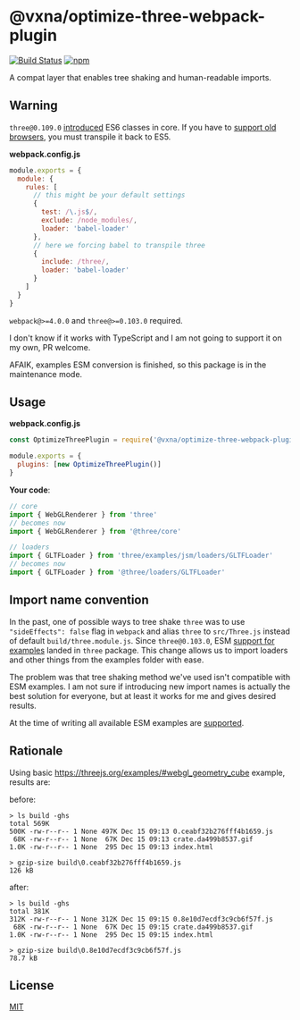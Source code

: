 # @vxna/optimize-three-webpack-plugin

[![Build Status](https://travis-ci.com/vxna/optimize-three-webpack-plugin.svg)](https://travis-ci.com/vxna/optimize-three-webpack-plugin) [![npm](https://img.shields.io/npm/v/@vxna/optimize-three-webpack-plugin.svg)](https://www.npmjs.com/package/@vxna/optimize-three-webpack-plugin)

A compat layer that enables tree shaking and human-readable imports.

## Warning

`three@0.109.0` [introduced](https://github.com/mrdoob/three.js/pull/17276) ES6 classes in core. If you have to [support old browsers](https://caniuse.com/#feat=es6-class),
you must transpile it back to ES5.

**webpack.config.js**

```js
module.exports = {
  module: {
    rules: [
      // this might be your default settings
      {
        test: /\.js$/,
        exclude: /node_modules/,
        loader: 'babel-loader'
      },
      // here we forcing babel to transpile three
      {
        include: /three/,
        loader: 'babel-loader'
      }
    ]
  }
}
```

`webpack@>=4.0.0` and `three@>=0.103.0` required.

I don't know if it works with TypeScript and I am not going to support it on my own, PR welcome.

AFAIK, examples ESM conversion is finished, so this package is in the maintenance mode.

## Usage

**webpack.config.js**

```js
const OptimizeThreePlugin = require('@vxna/optimize-three-webpack-plugin')

module.exports = {
  plugins: [new OptimizeThreePlugin()]
}
```

**Your code**:

```js
// core
import { WebGLRenderer } from 'three'
// becomes now
import { WebGLRenderer } from '@three/core'

// loaders
import { GLTFLoader } from 'three/examples/jsm/loaders/GLTFLoader'
// becomes now
import { GLTFLoader } from '@three/loaders/GLTFLoader'
```

## Import name convention

In the past, one of possible ways to tree shake `three` was to use `"sideEffects": false` flag in `webpack` and alias `three` to `src/Three.js` instead of default `build/three.module.js`. Since `three@0.103.0`, ESM [support for examples](https://threejs.org/docs/#manual/en/introduction/Import-via-modules) landed in `three` package. This change allows us to import loaders and other things from the examples folder with ease.

The problem was that tree shaking method we've used isn't compatible with ESM examples. I am not sure if introducing new import names is actually the best solution for everyone, but at least it works for me and gives desired results.

At the time of writing all available ESM examples are [supported](https://github.com/vxna/optimize-three-webpack-plugin/blob/master/src/aliases.js).

## Rationale

Using basic https://threejs.org/examples/#webgl_geometry_cube example, results are:

before:

```
> ls build -ghs
total 569K
500K -rw-r--r-- 1 None 497K Dec 15 09:13 0.ceabf32b276fff4b1659.js
 68K -rw-r--r-- 1 None  67K Dec 15 09:13 crate.da499b8537.gif
1.0K -rw-r--r-- 1 None  295 Dec 15 09:13 index.html

> gzip-size build\0.ceabf32b276fff4b1659.js
126 kB
```

after:

```
> ls build -ghs
total 381K
312K -rw-r--r-- 1 None 312K Dec 15 09:15 0.8e10d7ecdf3c9cb6f57f.js
 68K -rw-r--r-- 1 None  67K Dec 15 09:15 crate.da499b8537.gif
1.0K -rw-r--r-- 1 None  295 Dec 15 09:15 index.html

> gzip-size build\0.8e10d7ecdf3c9cb6f57f.js
78.7 kB
```

## License

[MIT](./LICENSE)
